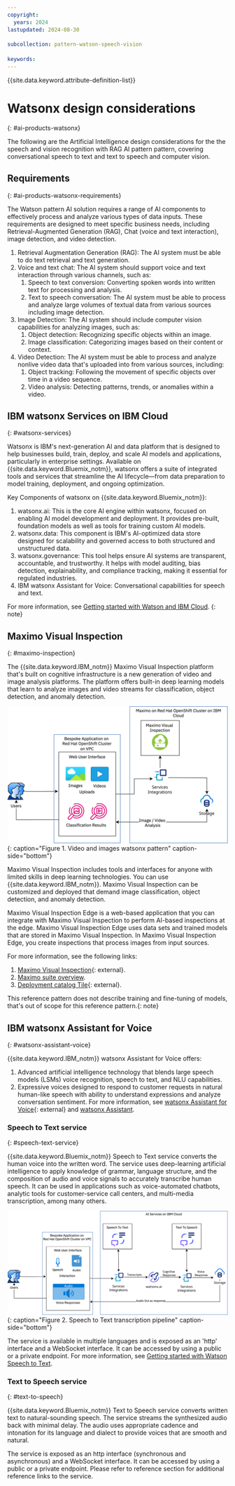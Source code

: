 ```yaml
---
copyright:
  years: 2024
lastupdated: 2024-08-30

subcollection: pattern-watson-speech-vision

keywords:
---
```

{{site.data.keyword.attribute-definition-list}}

# Watsonx design considerations
{: #ai-products-watsonx}

The following are the Artificial Intelligence design considerations for the the speech and vision recognition with RAG AI pattern pattern, covering conversational speech to text and text to speech and computer vision.

## Requirements
{: #ai-products-watsonx-requirements}

The Watson pattern AI solution requires a range of AI components to effectively process and analyze various types of data inputs. These requirements are designed to meet specific business needs, including Retrieval-Augmented Generation (RAG), Chat (voice and text interaction), image detection, and video detection.

1. Retrieval Augmentation Generation (RAG): The AI system must be able to do text retrieval and text generation.
2. Voice and text chat: The AI system should support voice and text interaction through various channels, such as:
   1. Speech to text conversion: Converting spoken words into written text for processing and analysis.
   2. Text to speech conversation: The AI system must be able to process and analyze large volumes of textual data from various sources including image detection.
3. Image Detection: The AI system should include computer vision capabilities for analyzing images, such as:
   1. Object detection: Recognizing specific objects within an image.
   2. Image classification: Categorizing images based on their content or context.
4. Video Detection: The AI system must be able to process and analyze nonlive video data that's uploaded into from various sources, including:
   1. Object tracking: Following the movement of specific objects over time in a video sequence.
   2. Video analysis: Detecting patterns, trends, or anomalies within a video.

## IBM watsonx Services on IBM Cloud
{: #watsonx-services}

Watsonx is IBM's next-generation AI and data platform that is designed to help businesses build, train, deploy, and scale AI models and applications, particularly in enterprise settings. Available on {{site.data.keyword.Bluemix_notm}}, watsonx offers a suite of integrated tools and services that streamline the AI lifecycle—from data preparation to model training, deployment, and ongoing optimization.

Key Components of watsonx on {{site.data.keyword.Bluemix_notm}}:

1. watsonx.ai: This is the core AI engine within watsonx, focused on enabling AI model development and deployment. It provides pre-built, foundation models as well as tools for training custom AI models.
2. watsonx.data: This component is IBM's AI-optimized data store designed for scalability and governed access to both structured and unstructured data.
3. watsonx.governance: This tool helps ensure AI systems are transparent, accountable, and trustworthy. It helps with model auditing, bias detection, explainability, and compliance tracking, making it essential for regulated industries.
4. IBM watsonx Assistant for Voice: Conversational capabilities for speech and text.

For more information, see [Getting started with Watson and IBM Cloud](/docs/watson?topic=watson-about#about).
{: note}

## Maximo Visual Inspection
{: #maximo-inspection}

The {{site.data.keyword.IBM_notm}} Maximo Visual Inspection platform that's built on cognitive infrastructure is a new generation of video and image analysis platforms. The platform offers built-in deep learning models that learn to analyze images and video streams for classification, object detection, and anomaly detection.

![Visual Inspection for image and Video.](image/functional-flows-architecture-image-classification-on-ibmcloud.svg "Image and Video analysis"){: caption="Figure 1. Video and images watsonx pattern" caption-side="bottom"}

Maximo Visual Inspection includes tools and interfaces for anyone with limited skills in deep learning technologies. You can use {{site.data.keyword.IBM_notm}}. Maximo Visual Inspection can be customized and deployed that demand image classification, object detection, and anomaly detection.

Maximo Visual Inspection Edge is a web-based application that you can integrate with Maximo Visual Inspection to perform AI-based inspections at the edge. Maximo Visual Inspection Edge uses data sets and trained models that are stored in Maximo Visual Inspection. In Maximo Visual Inspection Edge, you create inspections that process images from input sources.

For more information, see the following links:

1. [Maximo Visual Inspection](https://www.ibm.com/docs/en/mas-cd/maximo-vi/continuous-delivery?topic=maximo-visual-inspection-edge){: external}.
2. [Maximo suite overview](/docs/maximo-application-suite?topic=maximo-application-suite-overview).
3. [Deployment catalog Tile](https://cloud.ibm.com/catalog/architecture/deploy-arch-ibm-mas-fc308868-e530-4605-884e-e1b3f50b3b66-global#help){: external}.

This reference pattern does not describe training and fine-tuning of models, that's out of scope for this reference pattern.{: note}

## IBM watsonx Assistant for Voice
{: #watsonx-assistant-voice}

{{site.data.keyword.IBM_notm}} watsonx Assistant for Voice offers:

1. Advanced artificial intelligence technology that blends large speech models (LSMs) voice recognition, speech to text, and NLU capabilities.
2. Expressive voices designed to respond to customer requests in natural human-like speech with ability to understand expressions and analyze conversation sentiment. For more information, see [watsonx Assistant for Voice](https://www.ibm.com/products/watsonx-assistant/voice){: external} and [watsonx Assistant](/docs/watson-assistant?topic=watson-assistant-welcome-new-assistant).

### Speech to Text service
{: #speech-text-service}

{{site.data.keyword.Bluemix_notm}} Speech to Text service converts the human voice into the written word. The service uses deep-learning artificial intelligence to apply knowledge of grammar, language structure, and the composition of audio and voice signals to accurately transcribe human speech. It can be used in applications such as voice-automated chatbots, analytic tools for customer-service call centers, and multi-media transcription, among many others.

![Watson Speech](image/functional-flows-speech-to-text-transcription-pipeline-with-labels.svg "Watson Speech"){: caption="Figure 2. Speech to Text transcription pipeline" caption-side="bottom"}

The service is available in multiple languages and is exposed as an 'http' interface and a WebSocket interface. It can be accessed by using a public or a private endpoint. For more information, see [Getting started with Watson Speech to Text](/docs/speech-to-text?topic=speech-to-text-gettingStarted).

### Text to Speech service
{: #text-to-speech}

{{site.data.keyword.Bluemix_notm}} Text to Speech service converts written text to natural-sounding speech. The service streams the synthesized audio back with minimal delay. The audio uses appropriate cadence and intonation for its language and dialect to provide voices that are smooth and natural.

The service is exposed as an http interface (synchronous and asynchronous) and a WebSocket interface. It can be accessed by using a public or a private endpoint. Please refer to reference section for additional reference links to the service.
